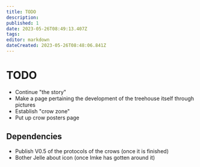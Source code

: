 ```yaml
---
title: TODO
description: 
published: 1
date: 2023-05-26T08:49:13.407Z
tags: 
editor: markdown
dateCreated: 2023-05-26T08:48:06.841Z
---
```


# TODO
- Continue "the story"
- Make a page pertaining the development of the treehouse itself through pictures
- Establish "crow zone"
- Put up crow posters page

## Dependencies

- Publish V0.5 of the protocols of the crows (once it is finished)
- Bother Jelle about icon (once Imke has gotten around it)